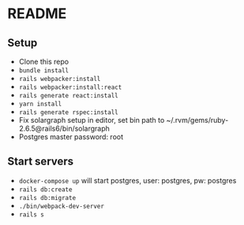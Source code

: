 # README

## Setup

- Clone this repo
- `bundle install`
- `rails webpacker:install`
- `rails webpacker:install:react`
- `rails generate react:install`
- `yarn install`
- `rails generate rspec:install`
- Fix solargraph setup in editor, set bin path to ~/.rvm/gems/ruby-2.6.5@rails6/bin/solargraph
- Postgres master password: root

## Start servers

- `docker-compose up` will start postgres, user: postgres, pw: postgres
- `rails db:create`
- `rails db:migrate`
- `./bin/webpack-dev-server`
- `rails s`
